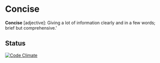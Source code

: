 # Concise

**Concise** [adjective]: Giving a lot of information clearly and in a few words; brief but comprehensive.'

## Status

[![Code Climate](https://codeclimate.com/github/jamesaanderson/concise.png)](https://codeclimate.com/github/jamesaanderson/concise)
